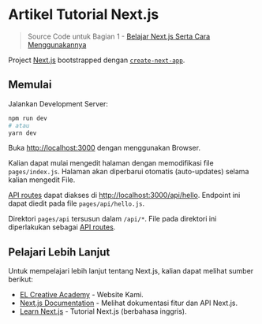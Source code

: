 # Artikel Tutorial Next.js
> Source Code untuk Bagian 1 - [Belajar Next.js Serta Cara Menggunakannya](https://www.elcreativeacademy.com/2021/02/belajar-nextjs-serta-cara-menggunakannya.html)



Project [Next.js](https://nextjs.org/) bootstrapped dengan [`create-next-app`](https://github.com/vercel/next.js/tree/canary/packages/create-next-app).

## Memulai

Jalankan Development Server:

```bash
npm run dev
# atau
yarn dev
```

Buka [http://localhost:3000](http://localhost:3000) dengan menggunakan Browser.

Kalian dapat mulai mengedit halaman dengan memodifikasi file `pages/index.js`. Halaman akan diperbarui otomatis (auto-updates) selama kalian mengedit File.

[API routes](https://nextjs.org/docs/api-routes/introduction) dapat diakses di [http://localhost:3000/api/hello](http://localhost:3000/api/hello). Endpoint ini dapat diedit pada file  `pages/api/hello.js`.

Direktori `pages/api` tersusun dalam `/api/*`. File pada direktori ini diperlakukan sebagai [API routes](https://nextjs.org/docs/api-routes/introduction).

## Pelajari Lebih Lanjut

Untuk mempelajari lebih lanjut tentang Next.js, kalian dapat melihat sumber berikut:

- [EL Creative Academy](https://www.elcreativeacademy.com/) - Website Kami.
- [Next.js Documentation](https://nextjs.org/docs) - Melihat dokumentasi fitur dan API Next.js.
- [Learn Next.js](https://nextjs.org/learn) - Tutorial Next.js (berbahasa inggris).
